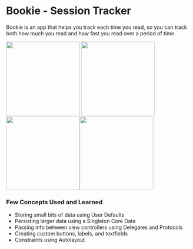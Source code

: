 # Bookie - Session Tracker

Bookie is an app that helps you track each time you read, so you can track both how much you read and how fast you read over a period of time.

<img src="https://user-images.githubusercontent.com/36284798/56112479-13ee2380-5f10-11e9-9bde-e74ac8e6979b.jpg" width="200"> <img src="https://user-images.githubusercontent.com/36284798/56112522-32541f00-5f10-11e9-8454-6e725f4338da.jpg" width="200"><img src="https://user-images.githubusercontent.com/36284798/56112527-35e7a600-5f10-11e9-9e2b-1e7f6b1e95c5.jpg" width="200"><img src="https://user-images.githubusercontent.com/36284798/56112532-37b16980-5f10-11e9-9398-455dc55cf797.jpg" width="200">

### Few Concepts Used and Learned
* Storing small bits of data using User Defaults 
* Persisting larger data using a Singleton Core Data 
* Passing info between view controllers using Delegates and Protocols 
* Creating custom buttons, labels, and textfields 
* Constraints using Autolayout 
